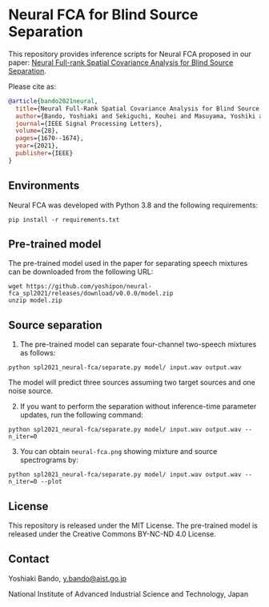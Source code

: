 # Neural FCA for Blind Source Separation
This repository provides inference scripts for Neural FCA proposed in our paper: [Neural Full-rank Spatial Covariance Analysis for Blind Source Separation](https://ieeexplore.ieee.org/document/9506855).

Please cite as:
```bibtex
@article{bando2021neural,
  title={Neural Full-Rank Spatial Covariance Analysis for Blind Source Separation},
  author={Bando, Yoshiaki and Sekiguchi, Kouhei and Masuyama, Yoshiki and Nugraha, Aditya Arie and Fontaine, Mathieu and Yoshii, Kazuyoshi},
  journal={IEEE Signal Processing Letters},
  volume={28},
  pages={1670--1674},
  year={2021},
  publisher={IEEE}
}
```

## Environments
Neural FCA was developed with Python 3.8 and the following requirements:
```shell
pip install -r requirements.txt
```

## Pre-trained model
The pre-trained model used in the paper for separating speech mixtures can be downloaded from the following URL:
```shell
wget https://github.com/yoshipon/neural-fca_spl2021/releases/download/v0.0.0/model.zip
unzip model.zip
```

## Source separation
1. The pre-trained model can separate four-channel two-speech mixtures as follows:
```shell
python spl2021_neural-fca/separate.py model/ input.wav output.wav
```
The model will predict three sources assuming two target sources and one noise source.

2. If you want to perform the separation without inference-time parameter updates, run the following command:
```shell
python spl2021_neural-fca/separate.py model/ input.wav output.wav --n_iter=0
```

3. You can obtain `neural-fca.png` showing mixture and source spectrograms by:
```shell
python spl2021_neural-fca/separate.py model/ input.wav output.wav --n_iter=0 --plot
```

## License
This repository is released under the MIT License.
The pre-trained model is released under the Creative Commons BY-NC-ND 4.0 License.

## Contact
Yoshiaki Bando, y.bando@aist.go.jp

National Institute of Advanced Industrial Science and Technology, Japan
